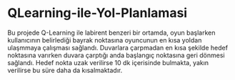 # QLearning-ile-Yol-Planlamasi

Bu projede Q-Learning ile labirent benzeri bir ortamda, oyun başlarken kullanıcının belirlediği bayrak noktasına oyuncunun en kısa yoldan ulaşmmaya çalışması sağlandı.
Duvarlara çarpmadan en kısa şekilde hedef noktasına varırken duvara çarptığı anda başlangıç noktasına geri dönmesi sağlandı.
Hedef nokta uzak verilirse 10 dk içerisinde bulmakta, yakın verilirse bu süre daha da kısalmaktadır.
